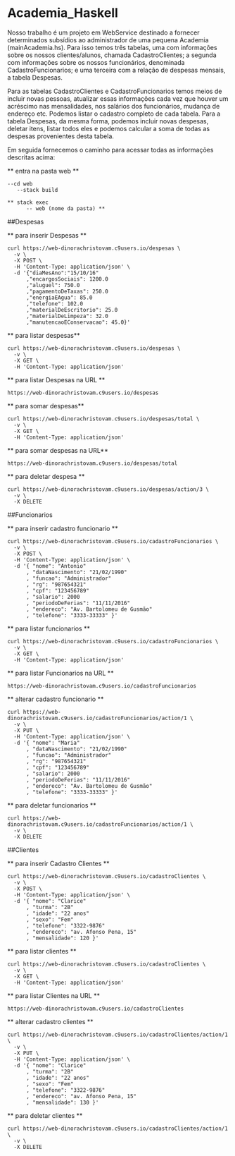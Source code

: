 # Academia_Haskell


Nosso trabalho é um projeto em WebService destinado a fornecer 
determinados subsídios ao administrador de uma pequena Academia (mainAcademia.hs).
Para isso temos três tabelas, uma com informações sobre os nossos clientes/alunos, 
chamada CadastroClientes;  a segunda com informações sobre os nossos funcionários, 
denominada CadastroFuncionarios; e uma terceira com a relação de despesas mensais, 
a tabela Despesas.

Para as tabelas CadastroClientes e CadastroFuncionarios temos meios de incluir 
novas pessoas, atualizar essas informações cada vez que houver um acréscimo nas 
mensalidades, nos salários dos funcionários, mudança de endereço etc. Podemos 
listar o cadastro completo de cada tabela.
Para a tabela Despesas, da mesma forma, podemos incluir novas despesas, deletar itens,
listar todos eles e podemos calcular a soma de todas as despesas  provenientes 
desta tabela.

Em seguida fornecemos o caminho para acessar todas as informações 
descritas acima:  


** entra na pasta web **

    --cd web
       --stack build 
       
    ** stack exec 
          -- web (nome da pasta) **

 
      


##Despesas


** para inserir  Despesas **
 
    curl https://web-dinorachristovam.c9users.io/despesas \
      -v \
      -X POST \
      -H 'Content-Type: application/json' \
      -d '{"diaMesAno":"15/10/16"
          ,"encargosSociais": 1200.0
          ,"aluguel": 750.0
          ,"pagamentoDeTaxas": 250.0
          ,"energiaEAgua": 85.0
          ,"telefone": 102.0
          ,"materialDeEscritorio": 25.0
          ,"materialDeLimpeza": 32.0
          ,"manutencaoEConservacao": 45.0}'
          
          
** para listar despesas**

    curl https://web-dinorachristovam.c9users.io/despesas \
      -v \
      -X GET \
      -H 'Content-Type: application/json' 
      
      
** para listar Despesas na URL **

    https://web-dinorachristovam.c9users.io/despesas 
    
    
** para somar despesas**

    curl https://web-dinorachristovam.c9users.io/despesas/total \
      -v \
      -X GET \
      -H 'Content-Type: application/json'
      
      
** para somar despesas na URL**
    
    https://web-dinorachristovam.c9users.io/despesas/total 
    
    
** para deletar despesa **

    curl https://web-dinorachristovam.c9users.io/despesas/action/3 \
      -v \
      -X DELETE
      
 
##Funcionarios      


** para inserir cadastro funcionario **

    curl https://web-dinorachristovam.c9users.io/cadastroFuncionarios \
      -v \
      -X POST \
      -H 'Content-Type: application/json' \
      -d '{ "nome": "Antonio"
          , "dataNascimento": "21/02/1990"
          , "funcao": "Administrador"
          , "rg": "987654321"
          , "cpf": "123456789"
          , "salario": 2000
          , "periodoDeFerias": "11/11/2016"
          , "endereco": "Av. Bartolomeu de Gusmão"
          , "telefone": "3333-33333" }'
          
          
** para listar funcionarios **

    curl https://web-dinorachristovam.c9users.io/cadastroFuncionarios \
      -v \
      -X GET \
      -H 'Content-Type: application/json' 
      
      
** para listar Funcionarios na URL **

    https://web-dinorachristovam.c9users.io/cadastroFuncionarios 
    
    
** alterar cadastro funcionario **

    curl https://web-dinorachristovam.c9users.io/cadastroFuncionarios/action/1 \
      -v \
      -X PUT \
      -H 'Content-Type: application/json' \
      -d '{ "nome": "Maria"
          , "dataNascimento": "21/02/1990"
          , "funcao": "Administrador"
          , "rg": "987654321"
          , "cpf": "123456789"
          , "salario": 2000
          , "periodoDeFerias": "11/11/2016"
          , "endereco": "Av. Bartolomeu de Gusmão"
          , "telefone": "3333-33333" }'
          
  
** para deletar funcionarios **

    curl https://web-dinorachristovam.c9users.io/cadastroFuncionarios/action/1 \
      -v \
      -X DELETE  
  
  
          
##Clientes 


** para inserir Cadastro Clientes **

    curl https://web-dinorachristovam.c9users.io/cadastroClientes \
      -v \
      -X POST \
      -H 'Content-Type: application/json' \
      -d '{ "nome": "Clarice"
          , "turma": "2B"
          , "idade": "22 anos"
          , "sexo": "Fem"
          , "telefone": "3322-9876"
          , "endereco": "av. Afonso Pena, 15"
          , "mensalidade": 120 }'
          
          
** para listar clientes **

    curl https://web-dinorachristovam.c9users.io/cadastroClientes \
      -v \
      -X GET \
      -H 'Content-Type: application/json'
      
      
** para listar Clientes na URL **

    https://web-dinorachristovam.c9users.io/cadastroClientes 
    
    
** alterar cadastro clientes **

    curl https://web-dinorachristovam.c9users.io/cadastroClientes/action/1 \
      -v \
      -X PUT \
      -H 'Content-Type: application/json' \
      -d '{ "nome": "Clarice"
          , "turma": "2B"
          , "idade": "22 anos"
          , "sexo": "Fem"
          , "telefone": "3322-9876"
          , "endereco": "av. Afonso Pena, 15"
          , "mensalidade": 130 }'
          
          
** para deletar clientes **

    curl https://web-dinorachristovam.c9users.io/cadastroClientes/action/1 \
      -v \
      -X DELETE